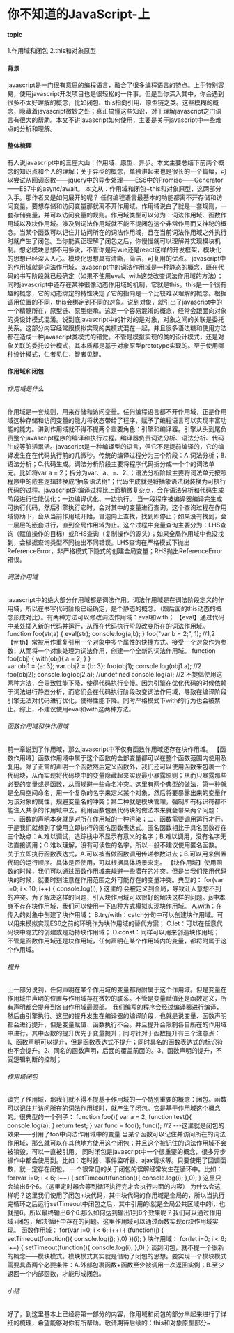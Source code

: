 # 你不知道的JavaScript-上

#### topic
1.作用域和闭包
2.this和对象原型

#### 背景
javascript是一门很有意思的编程语言，融合了很多编程语言的特点。上手特别容易，使用javascript开发项目也是很轻松的一件事。但是当你深入其中，你会遇到很多不太好理解的概念，比如闭包、this指向引用、原型链之类。这些模糊的概念，隐藏着javascript微妙之处；真正搞懂这些知识，对于理解javascript之门语言有很大的帮助。本文不讲javascript如何使用，主要是关于javascript中一些难点的分析和理解。

#### 整体梳理
有人说javascript中的三座大山：作用域、原型、异步。本文主要总结下前两个概念的知识点和个人的理解；关于异步的概念，单独讲起来也是很长的一个篇幅，可以尝试从回调函数——jquery中的异步处理——ES6中的Promise——Generator——ES7中的async/await。
本文从：作用域和闭包+this和对象原型，这两部分入手。那作者又是如何展开的呢？
任何编程语言最基本的功能都离不开存储和访问变量。要想存储和访问变量那就离不开作用域。作用域说白了就是一套规则，一套存储变量，并可以访问变量的规则。作用域类型可以分为：词法作用域、函数作用域以及块作用域。涉及到词法作用域就不能不提闭包这个非常作用而又神秘的概念。当某个函数可以记住并访问所在的词法作用域，且在当前词法作用域之外执行时就产生了闭包。当你能真正理解了闭包之后，你慢慢就可以理解并实现模块机制。想必模块思想不用多说，不管你是用vue还是react这样的开发框架，模块化的思想已经深入人心。模块化思想具有清晰，简洁，可复用的优点。
javascript中的作用域就是词法作用域，javascript中的词法作用域是一种静态的概念，既在代码的书写阶段就已经确定（如果不使用eval、with这类改变词法作用域的方法）；同时javascript中还存在某种很像动态作用域的机制，它就是this。this是一个很有趣的概念，它的动态绑定的特性决定了它的指向是一个比较难以理解的概念。根据调用位置的不同，this会绑定到不同的对象。说到对象，就引出了javascript中的一个精髓所在，原型链、原型继承。这是一个容易混淆的概念，经常会跟面向对象的类设计模式混淆。说到底javascript中的针对的是对象，对象之间的关联是委托关系。这部分内容经常跟模拟实现的类模式混在一起，并且很多语法糖和使用方法都在造成一种javascript类模式的错觉。不管是模拟实现的类的设计模式，还是对象关联的委托设计模式，其本质都是基于对象原型prototype实现的。至于使用哪种设计模式，仁者见仁，智者见智。

#### 作用域和闭包
###### 作用域是什么
作用域是一套规则，用来存储和访问变量。任何编程语言都不开作用域，正是作用域这种存储和访问变量的能力将状态带给了程序，赋予了编程语言可以实现丰富功能的能力。讲到作用域就不得不提两个重要角色：引擎和编译器。引擎从头到尾负责整个javascript程序的编译和执行过程。编译器负责词法分析、语法分析、代码生成等脏活累活。javascript是一种编译型的语言，但它不是提前编译的，它的编译发生在在代码执行前的几微秒。传统的编译过程分为三个阶段：A.词法分析；B.语法分析；C.代码生成。词法分析阶段主要将程序代码拆分成一个个的词法单元。比如将var  a = 2；拆分为var、a、=、2、；语法分析阶段主要将词法单元按照程序中的嵌套逻辑转换成“抽象语法树”；代码生成就是将抽象语法树装换为可执行代码的过程。javascript的编译过程比上面稍微复杂点，会在语法分析和代码生成阶段进行性能优化；一边编译优化、一边执行。
当一段程序被编译器编译完生成可执行代码，然后引擎执行它时，会对其中的变量进行查询，这个查询过程在作用域协助下，会从当前作用域开始，冒泡向上查找，找到即停止；如果没有找到，会一层层的嵌套进行，直到全局作用域为止。这个过程中变量查询主要分为：LHS查询（赋值操作的目标）或RHS查询（复制操作的源头）；如果全局作用域中也没找到，会根据查询类型不同抛出不同错误。LHS查询在严格模式下抛出ReferenceError，非严格模式下隐式的创建全局变量；RHS抛出ReferenceError错误。

###### 词法作用域
javascript中的绝大部分作用域都是词法作用。词法作用域是在词法阶段定义的作用域，所以在书写代码阶段已经确定，是个静态的概念。（跟后面的this动态的概念形成对比）。有两种方法可以修改词法作用域：eval和with；
【eval】通过代码中某处插入新的代码并运行，从而在代码执行阶段改变所在的词法作用域。
function foo(str,a) {
    eval(str);
    console.log(a,b);
}
foo("var b = 2;", 1);  //1,2
【with】常被用作重复引用一个对象中多个属性的快捷方式。接受一个对象作为参数，从而将一个对象处理为词法作用，创建一个全新的词法作用域。
function foo(obj) {
    with(obj){
        a = 2;
    }
}   
var obj1 = {a: 3};
var obj2 = {b: 3};
foo(obj1);
console.log(obj1.a); //2
foo(obj2);
console.log(obj2.a); //undefined
console.log(a);  //2
不提倡使用这两种方法，会导致性能下降，使得代码执行变慢。因为引擎在优化代码的时候依赖于词法进行静态分析，而它们会在代码执行阶段改变词法作用域，导致在编译阶段引擎无法对代码进行优化，使得性能下降。同时严格模式下with的行为也会被禁止。综上，不建议使用eval和with这两种方法。

###### 函数作用域和块作用域
前一章说到了作用域，那么javascript中不仅有函数作用域还存在块作用域。
【函数作用域】函数作用域中属于这个函数的全部变量都可以在整个函数范围内使用及复用。除了正常的声明一个函数然后定义函数外，我们还可以使用函数来包裹一个代码块，从而实现将代码块中的变量隐藏起来实现最小暴露原则；从而只暴露那些必要的变量或是函数，从而规避一些命名冲突。这里有两个典型的做法，第一种就是全局空间命名，用一个复杂的名字来定义某个对象，然后将要暴露出来的变量作为该对象的属性，规避变量名的冲突；第二种就是模块管理，强制所有标识符都不能注入共享的作用域中去。利用函数包裹代码块的做法本来就会带来两个问题：一、函数的声明本身就是对所在作用域的一种污染；二、函数需要调用运行才行。于是我们就想到了使用立即执行的匿名函数表达式。匿名函数相比于具名函数存在三个缺点：A.难以调试，追踪栈中不显示有意义的名字；B.难以调用，没有名字无法直接调用；C.难以理解，没有可读性的名字。所以一般不建议使用匿名函数。关于立即执行函数表达式，A.可以被当做函数调用传递参数进去；B.可以用来倒置代码的运行顺序。具体是否使用，可以根据具体场景来定。
【块作用域】使用函数的时候，我们可以通过函数作用域来规避一些潜在的冲突。但是当我们使用代码块的时候，就要时刻注意在作用范围之外可能存在的变量冲突。典型的：
for(var i=0; i < 10; i++) {
    console.log(i);
}
这里的i会被定义到全局，导致让人意想不到的冲突。为了解决这样的问题，引入块作用域可以很好的解决这样的问题。js中本身不存在块作用域，我们可以使用一下四种方式模拟实现块作用域。
A.with：在传入的对象中创建了块作用域；
B.try/with：catch分句中可以创建块作用域。可以用来模拟实现ES6之前的环境作为块作用域的替代方案；
C.let：可以在任意代码块中隐式的创建或是劫持块作用域；
D.const：同样可以用来创造块作用域；
不管是函数作用域还是块作用域，任何声明在某个作用域内的变量，都将附属于这个作用域。

###### 提升
上一部分说到，任何声明在某个作用域的变量都将附属于这个作用域。但是变量在作用域中声明的位置与作用域存在微妙的联系。不管是变量赋值还是函数定义，所有声明都会提升到各自作用域最顶部。
我们编写的程序会经过编译器进行编译，然后由引擎执行。这里的提升发生在编译器的编译阶段，也就是说变量、函数声明都会进行提升，但是变量赋值、函数执行不会。并且提升会限制各自所在的作用域中进行。其中函数的提升优先于变量提升；同时针对于函数提升有三个注意点：1、函数声明可以提升，但是函数表达式不提升；同时具名的函数表达式的标识符也不会提升。2、同名的函数声明，后面的覆盖前面的。3、函数声明的提升，不受逻辑判断的控制；

###### 作用域闭包
谈完了作用域，那我们就不得不提基于作用域的一个特别重要的概念：闭包。函数可以记住并访问所在的词法作用域时，就产生了闭包。它是基于作用域这个概念的。很典型的一个列子：
function foo(){
    var a = 2;
    function test(){
        console.log(a);
    }
    return test;
}
var func = foo();
func();  //2 ---这里就是闭包的效果——引用了foo中词法作用域中的变量
当某个函数可以记住并访问所在的词法作用域，那么就可以在其他地方使用这个闭包；并且这个被记住的词法作用域不会被销毁，可以一直被引用。
同时闭包是javascript中一个很重要的概念，很多异步操作中都会使用到。比如：定时器、事件监听器、ajax请求等。只要使用了回调函数，就一定存在闭包。
一个很常见的关于闭包的误解经常发生在循环中。比如：
for(var i=0; i < 6; i++) {
    setTimeout(function(){
        console.log(i);
    },0);
}
这里只会输出6个6。（这里定时器会等到循环执行完才会执行内面的内容）
为什么会这样呢？这里我们使用了闭包+块代码，其中块代码的作用域是全局的，所以当执行完循环之后运行setTimeout中闭包之后，其中引用的i就是全局公共区域中的i，也就是6。所以最终输出6个6.那么如何达到输出1到6个效果呢？我们可以通过作用域+闭包，解决循环中存在的问题。这里作用域可以通过函数实现or块作用域实现。
函数作用域：
for(var i=0; i < 6; i++) {
    (function(j) {
        setTimeout(function(){
            console.log(j);
        },0)
    })(i);
}
块作用域：
for(let i=0; i < 6; i++) {
    setTimeout(function(){
        console.log(i);
    },0)
}
谈到闭包，就不提一个很新的概念——模块模式。模块模式其实就是借助了闭包的思想。要实现一个模块模式需要具备两个必要条件：A.外部包裹函数+函数至少被调用一次返回实例；B.至少返回一个内部函数，才能形成闭包。

###### 小结
好了，到这里基本上已经将第一部分的内容，作用域和闭包的部分串起来进行了详细的梳理，希望能够对你有所帮助。敬请期待后续的：this和对象原型部分~







